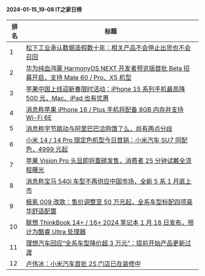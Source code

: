 #### 2024-01-15_19-08  IT之家日榜

| 排名 | 标题|
| --- | ---|
| 1 | [松下工业承认数据造假数十年：相关产品不会停止出货也不会召回](https://www.ithome.com/0/745/193.htm) |
| 2 | [华为纯血鸿蒙 HarmonyOS NEXT 开发者预览版首批 Beta 招募开启，支持 Mate 60 / Pro、X5 机型](https://www.ithome.com/0/745/256.htm) |
| 3 | [苹果中国上线迎新春限时活动：iPhone 15 系列手机最高降 500 元，Mac、iPad 也有优惠](https://www.ithome.com/0/745/214.htm) |
| 4 | [消息称苹果 iPhone 16 / Plus 手机将配备 8GB 内存并支持 Wi-Fi 6E](https://www.ithome.com/0/745/232.htm) |
| 5 | [消息称字节跳动与阿里巴巴洽购饿了么，尚有两点分歧](https://www.ithome.com/0/745/207.htm) |
| 6 | [小米 14 / 14 Pro 限定色机型今日首销：小米汽车 SU7 同配色，4999 元起](https://www.ithome.com/0/745/213.htm) |
| 7 | [苹果 Vision Pro 头显即将重磅发售，消费者 25 分钟试戴全流程曝光](https://www.ithome.com/0/745/211.htm) |
| 8 | [消息称宝马 540i 车型不再供应中国市场，全新 5 系 1 月底上市](https://www.ithome.com/0/745/195.htm) |
| 9 | [极氪 009 改款：售价调整至 50 万元起，全系车型标配四项豪华舒适配置](https://www.ithome.com/0/745/237.htm) |
| 10 | [联想 ThinkBook 14+ / 16+ 2024 笔记本 1 月 18 日发布，预计为酷睿 Ultra 处理器](https://www.ithome.com/0/745/200.htm) |
| 11 | [理想汽车回应“全系车型降价超 3 万元”：提前开始产品更新过渡](https://www.ithome.com/0/745/305.htm) |
| 12 | [卢伟冰：小米汽车首批 2S 门店已在装修中](https://www.ithome.com/0/745/332.htm) |
